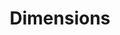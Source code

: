 ---
layout: default
bigquery: https://console.cloud.google.com/bigquery?p=covid-19-dimensions-ai&page=table&d=data&t=publications
contributors: Digital Science, https://www.digital-science.com/
cost: Free for personal, non-commercial use.
description: Dimensions contains more than 100 million publications, ranging from
  articles published in scholarly journals, books and book chapters, to preprints
  and conference proceedings. All publications are contextualized with linked data
  sets, funding, publications, patents, clinical trials, and policy documents. You
  can also view associated categories, funders, institutions, and researcher profiles.
documentation: https://docs.dimensions.ai/bigquery/index.html
last_edit: 04/06/2022, 14:00:07
location: https://www.dimensions.ai/products/free/
maintained_by: Digital Science, https://www.digital-science.com/
schema_fields:
- language
- category_rcdc
- pages
- active_years
- book_title
- status
- funding_eur
- category_icrp_cso
- original_assignee
- email_address
- repository_url
- repository_name
- relationships
- funding_chf
- associated_publication_doi
- current_assignee_countries
- date_imported_gbq
- current_assignee
- types
- expiration_year
- original_assignee_countries
- reference_ids
- category_icrp_ct
- family_id
- doi
- associated_publication_id
- inventor_names
- original_abstract
- associated_grant_ids
- funder_org_acronyms
- acronyms
- granted_date
- citation_string
- supporting_grant_ids
- category_sdg
- funding_amount
- altmetrics
- date_modified
- date_inserted
- funder_org
- funding_cny
- funding_usd
- publication_ids
- associated_publication_pmid
- end_date
- expiration_date
- authors
- funder_org_countries
- aliases
- grant_number
- investigators
- concepts
- mesh_headings
- start_date
- citations
- proceedings_title
- funder_org_cities
- external_ids
- funding_nzd
- end_year
- ipcr
- citations_count
- publisher
- brief_title
- established
- application_number
- category_for
- conditions
- original_assignee_orgs
- filing_year
- start_year
- subtitles
- kind
- acknowledgements
- pmcid
- date_print
- isbn
- categories
- wikipedia_url
- category_bra
- journal
- organisation_details
- acronym
- category_uoa
- associated_publication_arxiv_id
- patent_ids
- research_org_state_names
- researcher_ids
- resulting_publication_ids
- filing_date
- repository_id
- research_orgs
- issue
- book_series_title
- type
- editors
- license
- linkout
- title
- family_members_ids
- labels
- current_assignee_orgs
- address
- parent_id
- research_org_cities
- created_date
- name
- legal_status
- filing_status
- clinical_trial_ids
- interventions
- research_org_country_names
- category_hrcs_rac
- links
- funding_details
- research_org_state_codes
- category_hrcs_hc
- embargo_date
- funder_orgs
- original_title
- category_hra
- funder_org_state_codes
- open_access_categories_v2
- pmid
- foa_number
- priority_year
- volume
- resulting_publication_doi
- funding_cad
- eisbn
- id
- date_online
- year
- publication_date
- date_normal
- cited_by_ids
- journal_lists
- family_count
- funding_aud
- granted_year
- source_id
- date
- abstract
- publication_year
- assignee_orgs
- conference
- legal_events
- description
- phase
- open_access_categories
- funding_jpy
- funding_currency
- research_org_countries
- funding_gbp
- research_org_city_names
- funder_countries
- gender
- arxiv_id
- mesh_terms
- jurisdiction
- registry
- cpc
- metrics
- priority_date
- assignee_countries
shortname: dimensions
tags:
- scholarly literature
- patents
- funding
- clinical trials
- academic profiles
terms_of_use: 'Use of both the Dimensions COVID-19 dataset and full Dimensions dataset
  are subject to the Dimensions Terms of use: https://www.dimensions.ai/policies-terms-legal '
title: Dimensions
uuid: dcff88bd-fe6b-4fdb-8159-809bf9d7bc1c
---